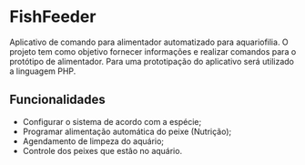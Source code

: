 # FishFeeder
Aplicativo de comando para alimentador automatizado para aquariofilia. O projeto tem como objetivo fornecer informações e realizar comandos para o protótipo de alimentador. Para uma prototipação do aplicativo será utilizado a linguagem PHP. 

## Funcionalidades

- Configurar o sistema de acordo com a espécie; 
- Programar alimentação automática do peixe (Nutrição);
- Agendamento de limpeza do aquário;
- Controle dos peixes que estão no aquário.
